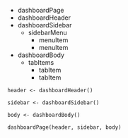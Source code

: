 * dashboardPage
* dashboardHeader  
* dashboardSidebar  
  * sidebarMenu  
     * menuItem  
     * menuItem  
* dashboardBody  
  * tabItems  
    * tabItem  
    * tabItem  


```
header <- dashboardHeader()

sidebar <- dashboardSidebar()

body <- dashboardBody()

dashboardPage(header, sidebar, body)
```
